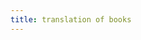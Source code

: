 ```yaml
---
title: translation of books
---
```



<!-- - [高效利用现代C++](https://cntransgroup.github.io/EffectiveModernCppChinese/)
- [数据密集型应用设计](/DesigningDataIntensiveApplications/)
- [编程语言语用论（第四版）](https://cntransgroup.github.io/programming_language_pragmatics_4th/)
- [rustdoc 文档](https://rustwiki.org/zh-CN/rustdoc/)
- [Http2 In Action](https://cntransgroup.github.io/http2ia)

----
（2022-09-22 更新）
## Digital Design Fundamention
- Degital Design: Principle and Practices [school book]
- FPGA 原理与结构
    FPGA 入门书 -->